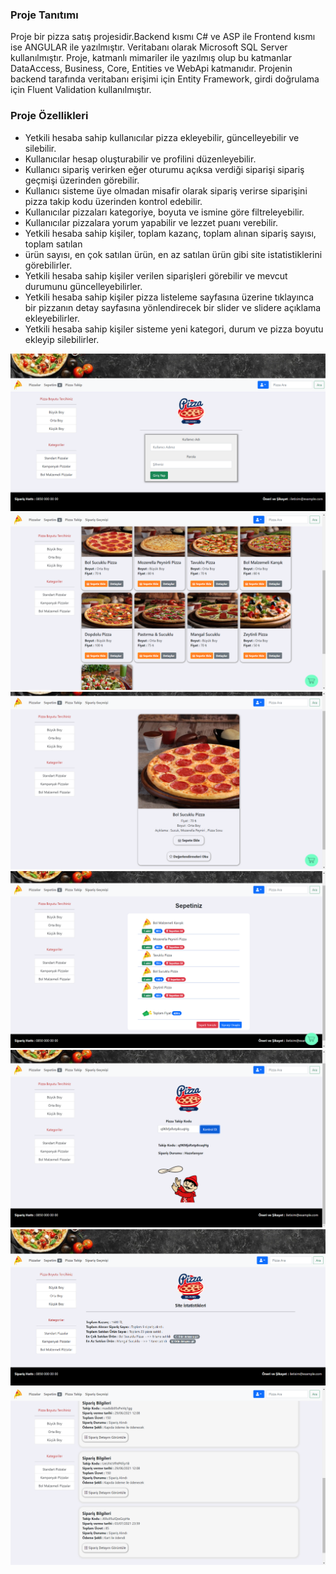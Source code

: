 ### Proje Tanıtımı
Proje bir pizza satış projesidir.Backend kısmı C# ve ASP ile Frontend kısmı ise 
ANGULAR ile yazılmıştır. Veritabanı olarak Microsoft SQL Server kullanılmıştır. Proje,
katmanlı mimariler ile yazılmış olup bu katmanlar DataAccess, Business, Core, Entities ve 
WebApi katmanıdır. Projenin backend tarafında veritabanı erişimi için Entity Framework, 
girdi doğrulama için Fluent Validation kullanılmıştır.

### Proje Özellikleri
- Yetkili hesaba sahip kullanıcılar pizza ekleyebilir, güncelleyebilir ve silebilir.
- Kullanıcılar hesap oluşturabilir ve profilini düzenleyebilir.
- Kullanıcı sipariş verirken eğer oturumu açıksa verdiği siparişi sipariş geçmişi üzerinden görebilir.
- Kullanıcı sisteme üye olmadan misafir olarak sipariş verirse siparişini pizza takip kodu üzerinden kontrol edebilir.
- Kullanıcılar pizzaları kategoriye, boyuta ve ismine göre filtreleyebilir.
- Kullanıcılar pizzalara yorum yapabilir ve lezzet puanı verebilir.
- Yetkili hesaba sahip kişiler, toplam kazanç, toplam alınan sipariş sayısı, toplam satılan 
- ürün sayısı, en çok satılan ürün, en az satılan ürün gibi site istatistiklerini görebilirler.
- Yetkili hesaba sahip kişiler verilen siparişleri görebilir ve mevcut durumunu güncelleyebilirler.
- Yetkili hesaba sahip kişiler pizza listeleme sayfasına üzerine tıklayınca bir pizzanın detay sayfasına yönlendirecek bir slider ve slidere açıklama ekleyebilirler.
- Yetkili hesaba sahip kişiler sisteme yeni kategori, durum ve pizza boyutu ekleyip silebilirler.

![1](https://raw.githubusercontent.com/enescakr55/PizzaFrontend-StajOdevi/master/ProjeImages/Giri%C5%9F%20Sayfas%C4%B1.png)
![1](https://raw.githubusercontent.com/enescakr55/PizzaFrontend-StajOdevi/master/ProjeImages/Pizzalar%C4%B1%20Listele1.png)
![1](https://raw.githubusercontent.com/enescakr55/PizzaFrontend-StajOdevi/master/ProjeImages/Pizza%20detaylar%C4%B1%20sayfas%C4%B1.png)
![1](https://raw.githubusercontent.com/enescakr55/PizzaFrontend-StajOdevi/master/ProjeImages/Sepet%20g%C3%B6r%C3%BCnt%C3%BCleme%20sayfas%C4%B1.png)
![1](https://raw.githubusercontent.com/enescakr55/PizzaFrontend-StajOdevi/master/ProjeImages/Sipari%C5%9F%20takip%20sayfas%C4%B1.png)
![1](https://raw.githubusercontent.com/enescakr55/PizzaFrontend-StajOdevi/master/ProjeImages/%C4%B0statistikler%20sayfas%C4%B1.png)
![1](https://raw.githubusercontent.com/enescakr55/PizzaFrontend-StajOdevi/master/ProjeImages/Sipari%C5%9F%20ge%C3%A7mi%C5%9Fim%20sayfas%C4%B1.png)


